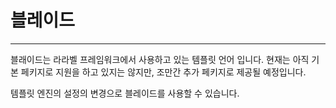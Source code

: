 # 블레이드
---
블래이드는 라라벨 프레임워크에서 사용하고 있는 템플릿 언어 입니다.
현재는 아직 기본 페키지로 지원을 하고 있지는 않지만, 조만간 추가 페키지로 제공될 예정입니다.

템플릿 엔진의 설정의 변경으로 블레이드를 사용할 수 있습니다.


